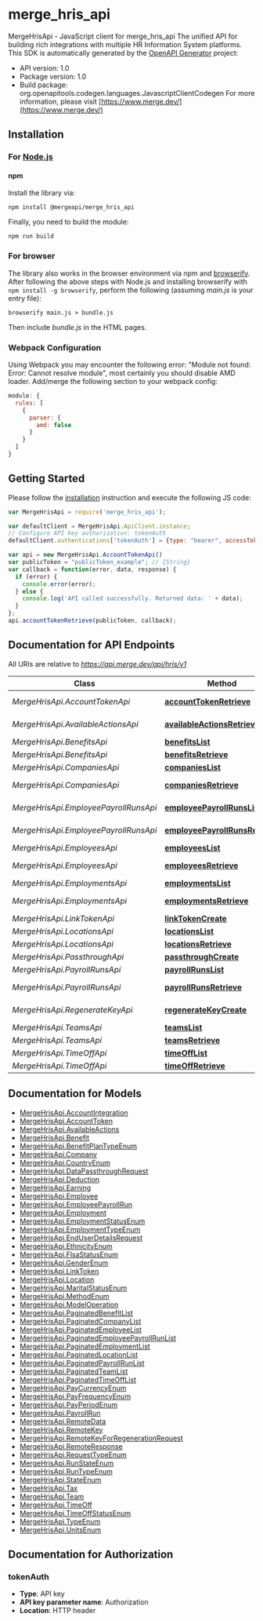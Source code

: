 # merge_hris_api

MergeHrisApi - JavaScript client for merge_hris_api
The unified API for building rich integrations with multiple HR Information System platforms.
This SDK is automatically generated by the [OpenAPI Generator](https://openapi-generator.tech) project:

- API version: 1.0
- Package version: 1.0
- Build package: org.openapitools.codegen.languages.JavascriptClientCodegen
For more information, please visit [https://www.merge.dev/](https://www.merge.dev/)

## Installation

### For [Node.js](https://nodejs.org/)

#### npm

Install the library via:

```shell
npm install @mergeapi/merge_hris_api
```

Finally, you need to build the module:

```shell
npm run build
```

### For browser

The library also works in the browser environment via npm and [browserify](http://browserify.org/). After following
the above steps with Node.js and installing browserify with `npm install -g browserify`,
perform the following (assuming *main.js* is your entry file):

```shell
browserify main.js > bundle.js
```

Then include *bundle.js* in the HTML pages.

### Webpack Configuration

Using Webpack you may encounter the following error: "Module not found: Error:
Cannot resolve module", most certainly you should disable AMD loader. Add/merge
the following section to your webpack config:

```javascript
module: {
  rules: [
    {
      parser: {
        amd: false
      }
    }
  ]
}
```

## Getting Started

Please follow the [installation](#installation) instruction and execute the following JS code:

```javascript
var MergeHrisApi = require('merge_hris_api');

var defaultClient = MergeHrisApi.ApiClient.instance;
// Configure API key authorization: tokenAuth
defaultClient.authentications['tokenAuth'] = {type: "bearer", accessToken: "YOUR_API_KEY"}

var api = new MergeHrisApi.AccountTokenApi()
var publicToken = "publicToken_example"; // {String} 
var callback = function(error, data, response) {
  if (error) {
    console.error(error);
  } else {
    console.log('API called successfully. Returned data: ' + data);
  }
};
api.accountTokenRetrieve(publicToken, callback);

```

## Documentation for API Endpoints

All URIs are relative to *https://api.merge.dev/api/hris/v1*

Class | Method | HTTP request | Description
------------ | ------------- | ------------- | -------------
*MergeHrisApi.AccountTokenApi* | [**accountTokenRetrieve**](docs/AccountTokenApi.md#accountTokenRetrieve) | **GET** /account-token/{public_token} | 
*MergeHrisApi.AvailableActionsApi* | [**availableActionsRetrieve**](docs/AvailableActionsApi.md#availableActionsRetrieve) | **GET** /available-actions | 
*MergeHrisApi.BenefitsApi* | [**benefitsList**](docs/BenefitsApi.md#benefitsList) | **GET** /benefits | 
*MergeHrisApi.BenefitsApi* | [**benefitsRetrieve**](docs/BenefitsApi.md#benefitsRetrieve) | **GET** /benefits/{id} | 
*MergeHrisApi.CompaniesApi* | [**companiesList**](docs/CompaniesApi.md#companiesList) | **GET** /companies | 
*MergeHrisApi.CompaniesApi* | [**companiesRetrieve**](docs/CompaniesApi.md#companiesRetrieve) | **GET** /companies/{id} | 
*MergeHrisApi.EmployeePayrollRunsApi* | [**employeePayrollRunsList**](docs/EmployeePayrollRunsApi.md#employeePayrollRunsList) | **GET** /employee-payroll-runs | 
*MergeHrisApi.EmployeePayrollRunsApi* | [**employeePayrollRunsRetrieve**](docs/EmployeePayrollRunsApi.md#employeePayrollRunsRetrieve) | **GET** /employee-payroll-runs/{id} | 
*MergeHrisApi.EmployeesApi* | [**employeesList**](docs/EmployeesApi.md#employeesList) | **GET** /employees | 
*MergeHrisApi.EmployeesApi* | [**employeesRetrieve**](docs/EmployeesApi.md#employeesRetrieve) | **GET** /employees/{id} | 
*MergeHrisApi.EmploymentsApi* | [**employmentsList**](docs/EmploymentsApi.md#employmentsList) | **GET** /employments | 
*MergeHrisApi.EmploymentsApi* | [**employmentsRetrieve**](docs/EmploymentsApi.md#employmentsRetrieve) | **GET** /employments/{id} | 
*MergeHrisApi.LinkTokenApi* | [**linkTokenCreate**](docs/LinkTokenApi.md#linkTokenCreate) | **POST** /link-token | 
*MergeHrisApi.LocationsApi* | [**locationsList**](docs/LocationsApi.md#locationsList) | **GET** /locations | 
*MergeHrisApi.LocationsApi* | [**locationsRetrieve**](docs/LocationsApi.md#locationsRetrieve) | **GET** /locations/{id} | 
*MergeHrisApi.PassthroughApi* | [**passthroughCreate**](docs/PassthroughApi.md#passthroughCreate) | **POST** /passthrough | 
*MergeHrisApi.PayrollRunsApi* | [**payrollRunsList**](docs/PayrollRunsApi.md#payrollRunsList) | **GET** /payroll-runs | 
*MergeHrisApi.PayrollRunsApi* | [**payrollRunsRetrieve**](docs/PayrollRunsApi.md#payrollRunsRetrieve) | **GET** /payroll-runs/{id} | 
*MergeHrisApi.RegenerateKeyApi* | [**regenerateKeyCreate**](docs/RegenerateKeyApi.md#regenerateKeyCreate) | **POST** /regenerate-key | 
*MergeHrisApi.TeamsApi* | [**teamsList**](docs/TeamsApi.md#teamsList) | **GET** /teams | 
*MergeHrisApi.TeamsApi* | [**teamsRetrieve**](docs/TeamsApi.md#teamsRetrieve) | **GET** /teams/{id} | 
*MergeHrisApi.TimeOffApi* | [**timeOffList**](docs/TimeOffApi.md#timeOffList) | **GET** /time-off | 
*MergeHrisApi.TimeOffApi* | [**timeOffRetrieve**](docs/TimeOffApi.md#timeOffRetrieve) | **GET** /time-off/{id} | 


## Documentation for Models

 - [MergeHrisApi.AccountIntegration](docs/AccountIntegration.md)
 - [MergeHrisApi.AccountToken](docs/AccountToken.md)
 - [MergeHrisApi.AvailableActions](docs/AvailableActions.md)
 - [MergeHrisApi.Benefit](docs/Benefit.md)
 - [MergeHrisApi.BenefitPlanTypeEnum](docs/BenefitPlanTypeEnum.md)
 - [MergeHrisApi.Company](docs/Company.md)
 - [MergeHrisApi.CountryEnum](docs/CountryEnum.md)
 - [MergeHrisApi.DataPassthroughRequest](docs/DataPassthroughRequest.md)
 - [MergeHrisApi.Deduction](docs/Deduction.md)
 - [MergeHrisApi.Earning](docs/Earning.md)
 - [MergeHrisApi.Employee](docs/Employee.md)
 - [MergeHrisApi.EmployeePayrollRun](docs/EmployeePayrollRun.md)
 - [MergeHrisApi.Employment](docs/Employment.md)
 - [MergeHrisApi.EmploymentStatusEnum](docs/EmploymentStatusEnum.md)
 - [MergeHrisApi.EmploymentTypeEnum](docs/EmploymentTypeEnum.md)
 - [MergeHrisApi.EndUserDetailsRequest](docs/EndUserDetailsRequest.md)
 - [MergeHrisApi.EthnicityEnum](docs/EthnicityEnum.md)
 - [MergeHrisApi.FlsaStatusEnum](docs/FlsaStatusEnum.md)
 - [MergeHrisApi.GenderEnum](docs/GenderEnum.md)
 - [MergeHrisApi.LinkToken](docs/LinkToken.md)
 - [MergeHrisApi.Location](docs/Location.md)
 - [MergeHrisApi.MaritalStatusEnum](docs/MaritalStatusEnum.md)
 - [MergeHrisApi.MethodEnum](docs/MethodEnum.md)
 - [MergeHrisApi.ModelOperation](docs/ModelOperation.md)
 - [MergeHrisApi.PaginatedBenefitList](docs/PaginatedBenefitList.md)
 - [MergeHrisApi.PaginatedCompanyList](docs/PaginatedCompanyList.md)
 - [MergeHrisApi.PaginatedEmployeeList](docs/PaginatedEmployeeList.md)
 - [MergeHrisApi.PaginatedEmployeePayrollRunList](docs/PaginatedEmployeePayrollRunList.md)
 - [MergeHrisApi.PaginatedEmploymentList](docs/PaginatedEmploymentList.md)
 - [MergeHrisApi.PaginatedLocationList](docs/PaginatedLocationList.md)
 - [MergeHrisApi.PaginatedPayrollRunList](docs/PaginatedPayrollRunList.md)
 - [MergeHrisApi.PaginatedTeamList](docs/PaginatedTeamList.md)
 - [MergeHrisApi.PaginatedTimeOffList](docs/PaginatedTimeOffList.md)
 - [MergeHrisApi.PayCurrencyEnum](docs/PayCurrencyEnum.md)
 - [MergeHrisApi.PayFrequencyEnum](docs/PayFrequencyEnum.md)
 - [MergeHrisApi.PayPeriodEnum](docs/PayPeriodEnum.md)
 - [MergeHrisApi.PayrollRun](docs/PayrollRun.md)
 - [MergeHrisApi.RemoteData](docs/RemoteData.md)
 - [MergeHrisApi.RemoteKey](docs/RemoteKey.md)
 - [MergeHrisApi.RemoteKeyForRegenerationRequest](docs/RemoteKeyForRegenerationRequest.md)
 - [MergeHrisApi.RemoteResponse](docs/RemoteResponse.md)
 - [MergeHrisApi.RequestTypeEnum](docs/RequestTypeEnum.md)
 - [MergeHrisApi.RunStateEnum](docs/RunStateEnum.md)
 - [MergeHrisApi.RunTypeEnum](docs/RunTypeEnum.md)
 - [MergeHrisApi.StateEnum](docs/StateEnum.md)
 - [MergeHrisApi.Tax](docs/Tax.md)
 - [MergeHrisApi.Team](docs/Team.md)
 - [MergeHrisApi.TimeOff](docs/TimeOff.md)
 - [MergeHrisApi.TimeOffStatusEnum](docs/TimeOffStatusEnum.md)
 - [MergeHrisApi.TypeEnum](docs/TypeEnum.md)
 - [MergeHrisApi.UnitsEnum](docs/UnitsEnum.md)


## Documentation for Authorization



### tokenAuth


- **Type**: API key
- **API key parameter name**: Authorization
- **Location**: HTTP header

